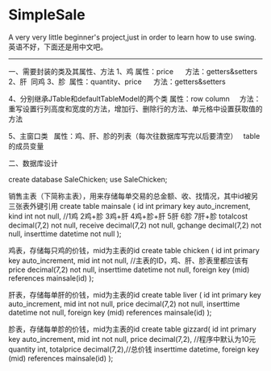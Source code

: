 # SimpleSale
A very very little beginner's project,just in order to learn how to use swing.
英语不好，下面还是用中文吧。

-----------------------------------
一、需要封装的类及其属性、方法
1、鸡  属性：price
      方法：getters&setters
2、肝  同鸡
3、胗  属性：quantity、price
      方法：getters&setters

4、分别继承JTable和defaultTableModel的两个类 属性：row column 
      方法：重写设置行列高度和宽度的方法，增加行、删除行的方法、单元格中设置获取值的方法
      
5、主窗口类   属性：鸡、肝、胗的列表（每次往数据库写完以后要清空）   table的成员变量   


二、数据库设计

create database SaleChicken;
use SaleChicken;

销售主表（下简称主表），用来存储每单交易的总金额、收、找情况，其中id被另三张表外键引用
create table mainsale (
id int primary key auto_increment,
kind int not null,      //1鸡 2鸡+胗 3鸡+肝 4鸡+胗+肝 5肝 6胗 7肝+胗 
totalcost decimal(7,2) not null,
receive decimal(7,2) not null,
gchange decimal(7,2) not null,
inserttime datetime not null
);

鸡表，存储每只鸡的价钱，mid为主表的id
create table chicken (
id int primary key auto_increment,
mid int not null,   //主表的ID，鸡、肝、胗表里都应该有
price decimal(7,2) not null,
inserttime datetime not null,
foreign key (mid) references mainsale(id)
);

肝表，存储每单肝的价钱，mid为主表的id
create table liver (
id int primary key auto_increment,
mid int not null,
price decimal(7,2) not null,
inserttime datetime not null,
foreign key (mid) references mainsale(id)
);

胗表，存储每单胗的价钱，mid为主表的id
create table gizzard(
id int primary key auto_increment,
mid int not null,
price decimal(7,2),  //程序中默认为10元
quantity int, 
totalprice decimal(7,2),//总价钱
inserttime datetime,
foreign key (mid) references mainsale(id)
);
